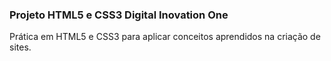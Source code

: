 ### Projeto HTML5 e CSS3 Digital Inovation One

Prática em HTML5 e CSS3 para aplicar conceitos aprendidos na criação de sites.











